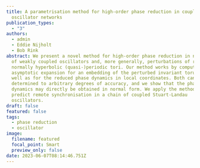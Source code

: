 ```yaml
---
title: A parametrisation method for high-order phase reduction in coupled
  oscillator networks
publication_types:
  - "3"
authors:
  - admin
  - Eddie Nijholt
  - Bob Rink
abstract: We present a novel method for high-order phase reduction in networks
  of weakly coupled oscillators and, more generally, perturbations of reducible
  normally hyperbolic (quasi-)periodic tori. Our method works by computing an
  asymptotic expansion for an embedding of the perturbed invariant torus, as
  well as for the reduced phase dynamics in local coordinates. Both can be
  determined to arbitrary degrees of accuracy, and we show that the phase
  dynamics may directly be obtained in normal form. We apply the method to
  predict remote synchronisation in a chain of coupled Stuart-Landau
  oscillators.
draft: false
featured: false
tags:
  - phase reduction
  - oscillator
image:
  filename: featured
  focal_point: Smart
  preview_only: false
date: 2023-06-07T08:14:46.751Z
---
```

